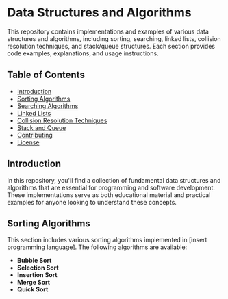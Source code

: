 # Data Structures and Algorithms

This repository contains implementations and examples of various data structures and algorithms, including sorting, searching, linked lists, collision resolution techniques, and stack/queue structures. Each section provides code examples, explanations, and usage instructions.

## Table of Contents

- [Introduction](#introduction)
- [Sorting Algorithms](#sorting-algorithms)
- [Searching Algorithms](#searching-algorithms)
- [Linked Lists](#linked-lists)
- [Collision Resolution Techniques](#collision-resolution-techniques)
- [Stack and Queue](#stack-and-queue)
- [Contributing](#contributing)
- [License](#license)

## Introduction

In this repository, you'll find a collection of fundamental data structures and algorithms that are essential for programming and software development. These implementations serve as both educational material and practical examples for anyone looking to understand these concepts.

## Sorting Algorithms

This section includes various sorting algorithms implemented in [insert programming language]. The following algorithms are available:

- **Bubble Sort**
- **Selection Sort**
- **Insertion Sort**
- **Merge Sort**
- **Quick Sort**
